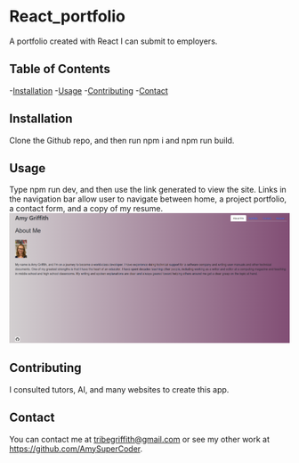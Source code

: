 # React_portfolio
A portfolio created with React I can submit to employers.

## Table of Contents
-[Installation](#installation)
-[Usage](#usage)
-[Contributing](#contributing)
-[Contact](#contact)

## Installation
Clone the Github repo, and then run npm i and npm run build.

## Usage
Type npm run dev, and then use the link generated to view the site. Links in the navigation bar allow user to navigate between home, a project portfolio, a contact form, and a copy of my resume. 
![Screenshot](https://github.com/AmySuperCoder/React_portfolio/blob/main/public/Images/Screenshot.png)

## Contributing

I consulted tutors, AI, and many websites to create this app.

## Contact

You can contact me at tribegriffith@gmail.com or see my other work at https://github.com/AmySuperCoder.


